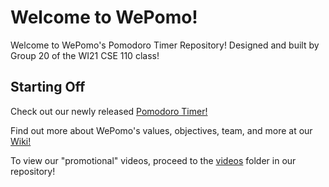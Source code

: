 # Welcome to WePomo!
Welcome to WePomo's Pomodoro Timer Repository! Designed and built by Group 20 of the WI21 CSE 110 class!

## Starting Off

Check out our newly released [Pomodoro Timer!](https://www.lambrian.me/cse110-w21-group20/)

Find out more about WePomo's values, objectives, team, and more at our [Wiki!](https://github.com/brilam8/cse110-w21-group20/wiki/Welcome-to-WePomo!#time-is-money)

To view our "promotional" videos, proceed to the [videos](https://github.com/brilam8/cse110-w21-group20/tree/main/admin/videos) folder in our repository!

